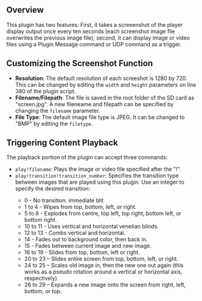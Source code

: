 Overview
---------
<p>This plugin has two features: First, it takes a screeenshot of the player display output once every ten seconds (each screenshot image file overwrites the previous image file); second, it can display image or video files using a Plugin Message command or UDP command as a trigger.</p>

Customizing the Screenshot Function
-----------------------------------
<ul>
<li><strong>Resolution</strong>: The default resolution of each screeshot is 1280 by 720. This can be changed by editing the <code>width</code> and <code>height</code> parameters on line 380 of the plugin script.</li>
<li><strong>Filename/Filepath</strong>: The file is saved in the root folder of the SD card as "screen.jpg". A new fileneame and filepath can be specified by changing the <code>filename</code> parameter.</li>
<li><strong>File Type</strong>: The default image file type is JPEG. It can be changed to "BMP" by editing the  <code>filetype</code>.</li>
</ul>

Triggering Content Playback
---------------------------
<p>The playback portion of the plugin can accept three commands:</p> 
<ul>
<li><code>play!filename</code>: Plays the image or video file specified after the "!".</li>
<li><code>play!transition!transition_number</code>: Specifies the transition type between images that are played using this plugin. Use an integer to specify the desired transition:</li>
<ul>
<li>0 - No transition: immediate blit</li>
<li>1 to 4 - Wipes from top, bottom, left, or right.</li>
<li>5 to 8 - Explodes from centre, top left, top right, bottom left, or bottom right.</li>
<li>10 to 11 - Uses vertical and horizontal venetian blinds.</li>
<li>12 to 13 - Combs vertical and horizontal.</li>
<li>14 - Fades out to background color, then back in.</li>
<li>15 - Fades between current image and new image.</li>
<li>16 to 19 - Slides from top, bottom, left or right.</li>
<li>20 to 23 – Slides entire screen from top, bottom, left, or right.</li>
<li>24 to 25 – Scales old image in, then the new one out again (this works as a pseudo rotation around a vertical or horizontal axis, respectively).</li>
<li>26 to 29 – Expands a new image onto the screen from right, left, bottom, or top.</li>
</ul>
